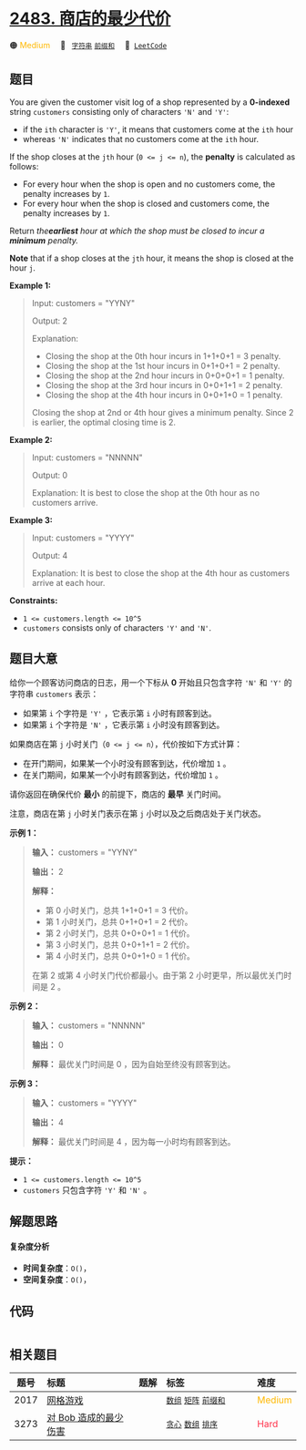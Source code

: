 # [2483. 商店的最少代价](https://leetcode.com/problems/minimum-penalty-for-a-shop)

🟠 <font color=#ffb800>Medium</font>&emsp; 🔖&ensp; [`字符串`](/outline/tag/string.md) [`前缀和`](/outline/tag/prefix-sum.md)&emsp; 🔗&ensp;[`LeetCode`](https://leetcode.com/problems/minimum-penalty-for-a-shop)

## 题目

You are given the customer visit log of a shop represented by a **0-indexed**
string `customers` consisting only of characters `'N'` and `'Y'`:

  * if the `ith` character is `'Y'`, it means that customers come at the `ith` hour
  * whereas `'N'` indicates that no customers come at the `ith` hour.

If the shop closes at the `jth` hour (`0 <= j <= n`), the **penalty** is
calculated as follows:

  * For every hour when the shop is open and no customers come, the penalty increases by `1`.
  * For every hour when the shop is closed and customers come, the penalty increases by `1`.

Return _the**earliest** hour at which the shop must be closed to incur a
**minimum** penalty._

**Note** that if a shop closes at the `jth` hour, it means the shop is closed
at the hour `j`.



**Example 1:**

> Input: customers = "YYNY"
> 
> Output: 2
> 
> Explanation: 
> - Closing the shop at the 0th hour incurs in 1+1+0+1 = 3 penalty.
> - Closing the shop at the 1st hour incurs in 0+1+0+1 = 2 penalty.
> - Closing the shop at the 2nd hour incurs in 0+0+0+1 = 1 penalty.
> - Closing the shop at the 3rd hour incurs in 0+0+1+1 = 2 penalty.
> - Closing the shop at the 4th hour incurs in 0+0+1+0 = 1 penalty.
> 
> Closing the shop at 2nd or 4th hour gives a minimum penalty. Since 2 is earlier, the optimal closing time is 2.

**Example 2:**

> Input: customers = "NNNNN"
> 
> Output: 0
> 
> Explanation: It is best to close the shop at the 0th hour as no customers arrive.

**Example 3:**

> Input: customers = "YYYY"
> 
> Output: 4
> 
> Explanation: It is best to close the shop at the 4th hour as customers arrive at each hour.

**Constraints:**

  * `1 <= customers.length <= 10^5`
  * `customers` consists only of characters `'Y'` and `'N'`.


## 题目大意

给你一个顾客访问商店的日志，用一个下标从 **0**  开始且只包含字符 `'N'` 和 `'Y'` 的字符串 `customers` 表示：

  * 如果第 `i` 个字符是 `'Y'` ，它表示第 `i` 小时有顾客到达。
  * 如果第 `i` 个字符是 `'N'` ，它表示第 `i` 小时没有顾客到达。

如果商店在第 `j` 小时关门（`0 <= j <= n`），代价按如下方式计算：

  * 在开门期间，如果某一个小时没有顾客到达，代价增加 `1` 。
  * 在关门期间，如果某一个小时有顾客到达，代价增加 `1` 。

请你返回在确保代价 **最小**  的前提下，商店的 **最早**  关门时间。

注意，商店在第 `j` 小时关门表示在第 `j` 小时以及之后商店处于关门状态。



**示例 1：**

> 
> 
> 
> 
> 
> **输入：** customers = "YYNY"
> 
> **输出：** 2
> 
> **解释：**
> - 第 0 小时关门，总共 1+1+0+1 = 3 代价。
> - 第 1 小时关门，总共 0+1+0+1 = 2 代价。
> - 第 2 小时关门，总共 0+0+0+1 = 1 代价。
> - 第 3 小时关门，总共 0+0+1+1 = 2 代价。
> - 第 4 小时关门，总共 0+0+1+0 = 1 代价。
> 
> 在第 2 或第 4 小时关门代价都最小。由于第 2 小时更早，所以最优关门时间是 2 。
> 
> 

**示例 2：**

> 
> 
> 
> 
> 
> **输入：** customers = "NNNNN"
> 
> **输出：** 0
> 
> **解释：** 最优关门时间是 0 ，因为自始至终没有顾客到达。

**示例 3：**

> 
> 
> 
> 
> 
> **输入：** customers = "YYYY"
> 
> **输出：** 4
> 
> **解释：** 最优关门时间是 4 ，因为每一小时均有顾客到达。
> 
> 



**提示：**

  * `1 <= customers.length <= 10^5`
  * `customers` 只包含字符 `'Y'` 和 `'N'` 。


## 解题思路

#### 复杂度分析

- **时间复杂度**：`O()`，
- **空间复杂度**：`O()`，

## 代码

```javascript

```

## 相关题目

<!-- prettier-ignore -->
| 题号 | 标题 | 题解 | 标签 | 难度 |
| :------: | :------ | :------: | :------ | :------ |
| 2017 | [网格游戏](https://leetcode.com/problems/grid-game) |  |  [`数组`](/outline/tag/array.md) [`矩阵`](/outline/tag/matrix.md) [`前缀和`](/outline/tag/prefix-sum.md) | <font color=#ffb800>Medium</font> |
| 3273 | [对 Bob 造成的最少伤害](https://leetcode.com/problems/minimum-amount-of-damage-dealt-to-bob) |  |  [`贪心`](/outline/tag/greedy.md) [`数组`](/outline/tag/array.md) [`排序`](/outline/tag/sorting.md) | <font color=#ff334b>Hard</font> |

<style>
.blue {
    background-color: #096dd9;
    padding: 0.25rem 0.5rem;
    margin: 0;
    font-size: 0.85em;
    border-radius: 3px;
    color: white;
    font-weight: 500;
}
table th:first-of-type { width: 10%; }
table th:nth-of-type(2) { width: 35%; }
table th:nth-of-type(3) { width: 10%; }
table th:nth-of-type(4) { width: 35%; }
table th:nth-of-type(5) { width: 10%; }
</style>
